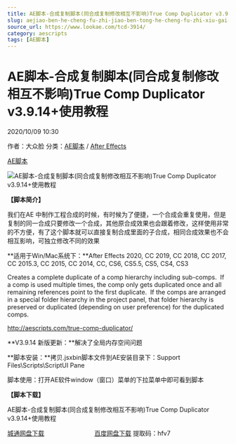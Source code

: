 ```yaml
---
title: AE脚本-合成复制脚本(同合成复制修改相互不影响)True Comp Duplicator v3.9.14+使用教程
slug: aejiao-ben-he-cheng-fu-zhi-jiao-ben-tong-he-cheng-fu-zhi-xiu-gai-xiang-hu-bu-ying-xiang-true-comp-duplicator-v3-9-14-shi-yong-jiao-cheng
source_url: https://www.lookae.com/tcd-3914/
category: aescripts
tags: [AE脚本]
---
```

# AE脚本-合成复制脚本(同合成复制修改相互不影响)True Comp Duplicator v3.9.14+使用教程

2020/10/09 10:30

作者：大众脸
分类：[AE脚本](https://www.lookae.com/after-effects/aescripts/) / [After Effects](https://www.lookae.com/after-effects/)

[AE脚本](https://www.lookae.com/tag/ae%e8%84%9a%e6%9c%ac/)

![AE脚本-合成复制脚本(同合成复制修改相互不影响)True Comp Duplicator v3.9.14+使用教程](https://www.lookae.com/wp-content/uploads/2020/05/True-Comp-Duplicator-.jpg "AE脚本-合成复制脚本(同合成复制修改相互不影响)True Comp Duplicator v3.9.14+使用教程-LookAE.com")

**【脚本简介】**

我们在AE 中制作工程合成的时候，有时候为了便捷，一个合成会重复使用，但是复制的同一合成只要修改一个合成，其他原合成效果也会跟着修改，这样使用非常的不方便，有了这个脚本就可以直接复制合成里面的子合成，相同合成效果也不会相互影响，可独立修改不同的效果

**适用于Win/Mac系统下：**After Effects 2020, CC 2019, CC 2018, CC 2017, CC 2015.3, CC 2015, CC 2014, CC, CS6, CS5.5, CS5, CS4, CS3

Creates a complete duplicate of a comp hierarchy including sub-comps.  If a comp is used multiple times, the comp only gets duplicated once and all remaining references point to the first duplicate.  If the comps are arranged in a special folder hierarchy in the project panel, that folder hierarchy is preserved or duplicated (depending on user preference) for the duplicated comps.

http://aescripts.com/true-comp-duplicator/

**V3.9.14 新版更新：**解决了全局内存空间问题

**脚本安装：**拷贝.jsxbin脚本文件到AE安装目录下：Support Files\Scripts\ScriptUI Pane

脚本使用：打开AE软件window（窗口）菜单的下拉菜单中即可看到脚本

**【脚本下载】**

AE脚本-合成复制脚本(同合成复制修改相互不影响)True Comp Duplicator v3.9.14+使用教程

[城通网盘下载](https://089u.com/file/680462-465106032)                             [百度网盘下载](https://pan.baidu.com/s/1sHOjB6rASfp2fpKkm-SYqA) 提取码：hfv7
